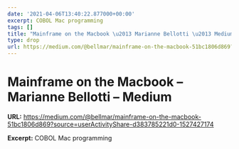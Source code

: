 ```yaml
---
date: '2021-04-06T13:40:22.877000+00:00'
excerpt: COBOL Mac programming
tags: []
title: "Mainframe on the Macbook \u2013 Marianne Bellotti \u2013 Medium"
type: drop
url: https://medium.com/@bellmar/mainframe-on-the-macbook-51bc1806d869?source=userActivityShare-d383785221d0-1527427174
---
```


# Mainframe on the Macbook – Marianne Bellotti – Medium

**URL:** https://medium.com/@bellmar/mainframe-on-the-macbook-51bc1806d869?source=userActivityShare-d383785221d0-1527427174

**Excerpt:** COBOL Mac programming
